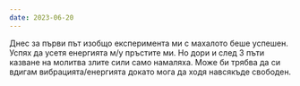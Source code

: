 ```yaml
---
date: 2023-06-20
---
```


Днес за първи път изобщо експеримента ми с махалото беше успешен. Успях да усетя енергията м/у пръстите ми. Но дори и след 3 пъти казване на молитва злите сили само намаляха. Може би трябва да си вдигам вибрацията/енергията докато мога да ходя навсякъде свободен.